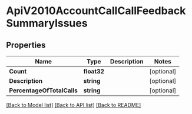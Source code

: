 # ApiV2010AccountCallCallFeedbackSummaryIssues

## Properties

Name | Type | Description | Notes
------------ | ------------- | ------------- | -------------
**Count** | **float32** |  |[optional] 
**Description** | **string** |  |[optional] 
**PercentageOfTotalCalls** | **string** |  |[optional] 

[[Back to Model list]](../README.md#documentation-for-models) [[Back to API list]](../README.md#documentation-for-api-endpoints) [[Back to README]](../README.md)


